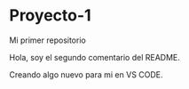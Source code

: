 # Proyecto-1

Mi primer repositorio

Hola, soy el segundo comentario del README.

Creando algo nuevo para mi en VS CODE. 